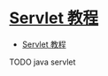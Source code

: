# [Servlet 教程](https://www.w3cschool.cn/servlet/)

- [Servlet 教程](#servlet-教程)









TODO java servlet